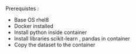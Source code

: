 Prerequistes :

* Base OS rhel8
* Docker installed
* Install python inside container
* Install libraries scikit-learn , pandas in container 
* Copy the dataset to the container
